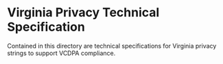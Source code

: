 # Virginia Privacy Technical Specification

Contained in this directory are technical specifications for Virginia privacy strings to support VCDPA compliance.

